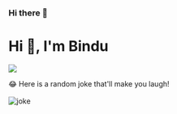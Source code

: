 ### Hi there 👋
<!DOCTYPE html>
<html lang="en">
<head>
<meta charset="UTF-8" />
<meta name="viewport" content="width=device-width, initial-scale=1.0">
</head>
 <body>
       <div>
       <h1>Hi 👋, I'm Bindu</h1>
       </div>
  <div>
  <img src="https://media.giphy.com/media/6ib6KPmkeAjDTxMxij/giphy.gif"/>
</div>
   <div>
  <p>😂 Here is a random joke that'll make you laugh!<br/><br/> <img src="https://readme-jokes.vercel.app/api" alt="joke"/></p>
 </div>
 </body>
</html>
<!--
**brightMercury/brightMercury** is a ✨ _special_ ✨ repository because its `README.md` (this file) appears on your GitHub profile.

Here are some ideas to get you started:

- 🔭 I’m currently working on ...
- 🌱 I’m currently learning ...
- 👯 I’m looking to collaborate on ...
- 🤔 I’m looking for help with ...
- 💬 Ask me about ...
- 📫 How to reach me: ...
- 😄 Pronouns: ...
- ⚡ Fun fact: ...
-->
